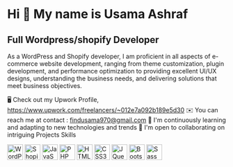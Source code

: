 Hi 👋 My name is Usama Ashraf
==============================

Full Wordpress/shopify Developer
--------------------

As a WordPress and Shopify developer, I am proficient in all aspects of e-commerce website development, ranging from theme customization, plugin development, and performance optimization to providing excellent UI/UX designs, understanding the business needs, and delivering solutions that meet business objectives.

🖥️ Check out my Upwork Profile, https://www.upwork.com/freelancers/~012e7a092b189e5d30
✉️ You can reach me at contact : findusama970@gmail.com
🧠 I'm continuously learning and adapting to new technologies and trends
🤝 I'm open to collaborating on intriguing Projects
Skills
<p align="left">
<a href="https://developer.wordpress.org/" target="_blank" rel="noreferrer"><img src="https://raw.githubusercontent.com/danielcranney/readme-generator/main/public/icons/skills/wordpress-colored.svg" width="36" height="36" alt="WordPress" /></a>
<a href="https://www.shopify.com/partners/education" target="_blank" rel="noreferrer"><img src="https://raw.githubusercontent.com/danielcranney/readme-generator/main/public/icons/skills/shopify-colored.svg" width="36" height="36" alt="Shopify" /></a>
<a href="https://developer.mozilla.org/en-US/docs/Web/JavaScript" target="_blank" rel="noreferrer"><img src="https://raw.githubusercontent.com/danielcranney/readme-generator/main/public/icons/skills/javascript-colored.svg" width="36" height="36" alt="JavaScript" /></a>
<a href="https://www.php.net/" target="_blank" rel="noreferrer"><img src="https://raw.githubusercontent.com/danielcranney/readme-generator/main/public/icons/skills/php-colored.svg" width="36" height="36" alt="PHP" /></a>
<a href="https://developer.mozilla.org/en-US/docs/Glossary/HTML5" target="_blank" rel="noreferrer"><img src="https://raw.githubusercontent.com/danielcranney/readme-generator/main/public/icons/skills/html5-colored.svg" width="36" height="36" alt="HTML5" /></a>
<a href="https://www.w3.org/TR/CSS/#css" target="_blank" rel="noreferrer"><img src="https://raw.githubusercontent.com/danielcranney/readme-generator/main/public/icons/skills/css3-colored.svg" width="36" height="36" alt="CSS3" /></a>
<a href="https://jquery.com/" target="_blank" rel="noreferrer"><img src="https://raw.githubusercontent.com/danielcranney/readme-generator/main/public/icons/skills/jquery-colored.svg" width="36" height="36" alt="JQuery" /></a>
<a href="https://getbootstrap.com/" target="_blank" rel="noreferrer"><img src="https://raw.githubusercontent.com/danielcranney/readme-generator/main/public/icons/skills/bootstrap-colored.svg" width="36" height="36" alt="Bootstrap" /></a>
<a href="https://sass-lang.com/" target="_blank" rel="noreferrer"><img src="https://raw.githubusercontent.com/danielcranney/readme-generator/main/public/icons/skills/sass-colored.svg" width="36" height="36" alt="Sass" /></a>
<a href="https://tailwindcss.com/" target="_blank" rel="noreferrer"><img src="https://raw.githubusercontent.com/daniel
